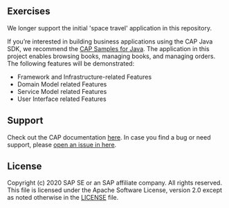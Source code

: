 ## Exercises

We longer support the initial 'space travel' application in this repository. 

If you’re interested in building business applications using the CAP Java SDK, we recommend the [CAP Samples for Java](https://github.com/SAP-samples/cloud-cap-samples-java). The application in this project enables browsing books, managing books, and managing orders. The following features will be demonstrated:
   - Framework and Infrastructure-related Features
   - Domain Model related Features
   - Service Model related Features
   - User Interface related Features

## Support

Check out the CAP documentation [here](https://cap.cloud.sap/). In case you find a bug or need support, please [open an issue in here](https://github.com/SAP-samples/cloud-cap-samples-java/issues/new).

## License

Copyright (c) 2020 SAP SE or an SAP affiliate company. All rights reserved. This file is licensed under the Apache Software License, version 2.0 except as noted otherwise in the [LICENSE](LICENSE) file.
